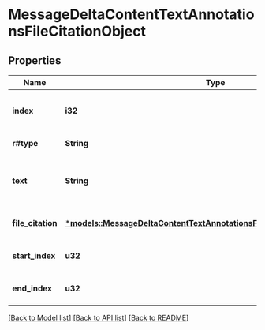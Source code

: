 # MessageDeltaContentTextAnnotationsFileCitationObject

## Properties
Name | Type | Description | Notes
------------ | ------------- | ------------- | -------------
**index** | **i32** | The index of the annotation in the text content part. | 
**r#type** | **String** | Always `file_citation`. | 
**text** | **String** | The text in the message content that needs to be replaced. | [optional] [default to None]
**file_citation** | [***models::MessageDeltaContentTextAnnotationsFileCitationObjectFileCitation**](MessageDeltaContentTextAnnotationsFileCitationObject_file_citation.md) |  | [optional] [default to None]
**start_index** | **u32** |  | [optional] [default to None]
**end_index** | **u32** |  | [optional] [default to None]

[[Back to Model list]](../README.md#documentation-for-models) [[Back to API list]](../README.md#documentation-for-api-endpoints) [[Back to README]](../README.md)


